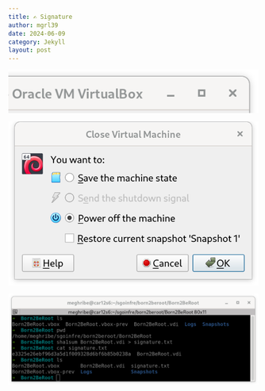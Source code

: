 ```yaml
---
title: ✍️ Signature
author: mgrl39
date: 2024-06-09
category: Jekyll
layout: post
---
```


<div style="text-align: center;">
    <img src="https://raw.githubusercontent.com/mgrl39/Born2BeRoot/main/steps/b2br_img_252.png" alt="Imagen 252"/>
</div>

![Imagen 253](https://raw.githubusercontent.com/mgrl39/Born2BeRoot/main/steps/b2br_img_253.png)

![Imagen 254](https://raw.githubusercontent.com/mgrl39/Born2BeRoot/main/steps/b2br_img_254.png)
